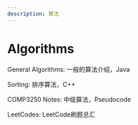 ```yaml
---
description: 算法
---
```


# Algorithms

General Algorithms: 一般的算法介绍，Java

Sorting: 排序算法，C++

COMP3250 Notes: 中级算法，Pseudocode

LeetCodes: LeetCode刷题总汇

